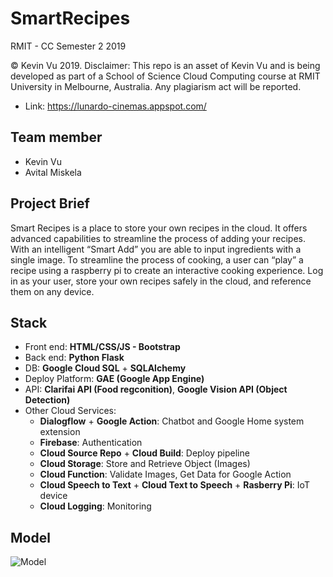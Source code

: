 # SmartRecipes

RMIT - CC Semester 2 2019

© Kevin Vu 2019. Disclaimer: This repo is an asset of Kevin Vu and is being developed as part of a School of Science Cloud Computing course at RMIT University in Melbourne, Australia. Any plagiarism act will be reported.

- Link: https://lunardo-cinemas.appspot.com/

## Team member
- Kevin Vu
- Avital Miskela

## Project Brief
Smart Recipes is a place to store your own recipes in the cloud. It offers advanced capabilities to streamline the process of adding your recipes. With an intelligent “Smart Add” you are able to input ingredients with a single image. To streamline the process of cooking, a user can “play” a recipe using a raspberry pi to create an interactive cooking experience. Log in as your user, store your own recipes safely in the cloud, and reference them on any device. 

## Stack
- Front end: **HTML/CSS/JS - Bootstrap**
- Back end: **Python Flask**
- DB: **Google Cloud SQL** + **SQLAlchemy**
- Deploy Platform: **GAE (Google App Engine)**
- API: **Clarifai API (Food regconition)**, **Google Vision API (Object Detection)**
- Other Cloud Services:
  - **Dialogflow** + **Google Action**: Chatbot and Google Home system extension
  - **Firebase**: Authentication
  - **Cloud Source Repo** + **Cloud Build**: Deploy pipeline
  - **Cloud Storage**: Store and Retrieve Object (Images)
  - **Cloud Function**: Validate Images, Get Data for Google Action
  - **Cloud Speech to Text** + **Cloud Text to Speech** + **Rasberry Pi**: IoT device
  - **Cloud Logging**: Monitoring
  
## Model
![Model](https://user-images.githubusercontent.com/43775190/67828512-c8a40700-fb27-11e9-81ea-b921239dc3df.png)
